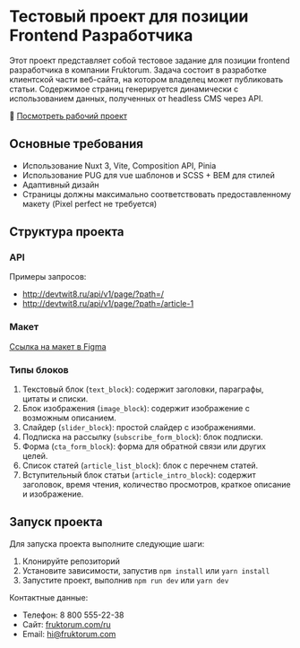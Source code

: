 # Тестовый проект для позиции Frontend Разработчика

Этот проект представляет собой тестовое задание для позиции frontend разработчика в компании Fruktorum. Задача состоит в разработке клиентской части веб-сайта, на котором владелец может публиковать статьи. Содержимое страниц генерируется динамически с использованием данных, полученных от headless CMS через API.

🚀 [Посмотреть рабочий проект](https://fruktorium.vercel.app/)

## Основные требования

- Использование Nuxt 3, Vite, Composition API, Pinia
- Использование PUG для vue шаблонов и SCSS + BEM для стилей
- Адаптивный дизайн
- Страницы должны максимально соответствовать предоставленному макету (Pixel perfect не требуется)

## Структура проекта

### API

Примеры запросов:
- http://devtwit8.ru/api/v1/page/?path=/
- http://devtwit8.ru/api/v1/page/?path=/article-1

### Макет

[Ссылка на макет в Figma](https://www.figma.com/file/gaVewxCfnnEZ5aByrndYQv/TestBlog?type=design&mode=design&t=HeRePKmVEZQpd4Lf-1)

### Типы блоков

1. Текстовый блок (`text_block`): содержит заголовки, параграфы, цитаты и списки.
2. Блок изображения (`image_block`): содержит изображение с возможным описанием.
3. Слайдер (`slider_block`): простой слайдер с изображениями.
4. Подписка на рассылку (`subscribe_form_block`): блок подписки.
5. Форма (`cta_form_block`): форма для обратной связи или других целей.
6. Список статей (`article_list_block`): блок с перечнем статей.
7. Вступительный блок статьи (`article_intro_block`): содержит заголовок, время чтения, количество просмотров, краткое описание и изображение.

## Запуск проекта

Для запуска проекта выполните следующие шаги:

1. Клонируйте репозиторий
2. Установите зависимости, запустив `npm install` или `yarn install`
3. Запустите проект, выполнив `npm run dev` или `yarn dev`

Контактные данные:
- Телефон: 8 800 555-22-38
- Сайт: [fruktorum.com/ru](https://fruktorum.com/ru)
- Email: hi@fruktorum.com

